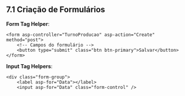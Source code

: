 ## 7.1 Criação de Formulários

**Form Tag Helper**:

```cshtml
<form asp-controller="TurnoProducao" asp-action="Create" method="post">
    <!-- Campos do formulário -->
    <button type="submit" class="btn btn-primary">Salvar</button>
</form>
```

**Input Tag Helpers**:

```cshtml
<div class="form-group">
    <label asp-for="Data"></label>
    <input asp-for="Data" class="form-control" />
    
```